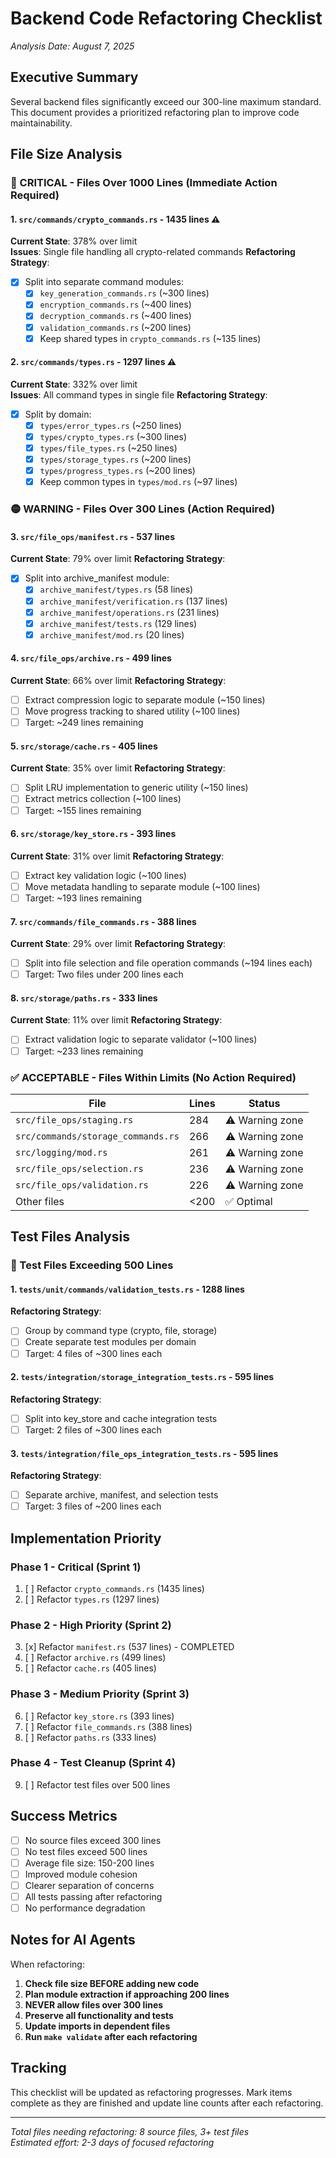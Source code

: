 # Backend Code Refactoring Checklist

*Analysis Date: August 7, 2025*

## Executive Summary

Several backend files significantly exceed our 300-line maximum standard. This document provides a prioritized refactoring plan to improve code maintainability.

## File Size Analysis

### 🔴 CRITICAL - Files Over 1000 Lines (Immediate Action Required)

#### 1. `src/commands/crypto_commands.rs` - **1435 lines** ⚠️
**Current State**: 378% over limit  
**Issues**: Single file handling all crypto-related commands
**Refactoring Strategy**:
- [x] Split into separate command modules:
  - [x] `key_generation_commands.rs` (~300 lines)
  - [x] `encryption_commands.rs` (~400 lines)
  - [x] `decryption_commands.rs` (~400 lines)
  - [x] `validation_commands.rs` (~200 lines)
  - [x] Keep shared types in `crypto_commands.rs` (~135 lines)

#### 2. `src/commands/types.rs` - **1297 lines** ⚠️
**Current State**: 332% over limit  
**Issues**: All command types in single file
**Refactoring Strategy**:
- [x] Split by domain:
  - [x] `types/error_types.rs` (~250 lines)
  - [x] `types/crypto_types.rs` (~300 lines)
  - [x] `types/file_types.rs` (~250 lines)
  - [x] `types/storage_types.rs` (~200 lines)
  - [x] `types/progress_types.rs` (~200 lines)
  - [x] Keep common types in `types/mod.rs` (~97 lines)

### 🟡 WARNING - Files Over 300 Lines (Action Required)

#### 3. `src/file_ops/manifest.rs` - **537 lines**
**Current State**: 79% over limit
**Refactoring Strategy**:
- [x] Split into archive_manifest module:
  - [x] `archive_manifest/types.rs` (58 lines)
  - [x] `archive_manifest/verification.rs` (137 lines)
  - [x] `archive_manifest/operations.rs` (231 lines)
  - [x] `archive_manifest/tests.rs` (129 lines)
  - [x] `archive_manifest/mod.rs` (20 lines)

#### 4. `src/file_ops/archive.rs` - **499 lines**
**Current State**: 66% over limit
**Refactoring Strategy**:
- [ ] Extract compression logic to separate module (~150 lines)
- [ ] Move progress tracking to shared utility (~100 lines)
- [ ] Target: ~249 lines remaining

#### 5. `src/storage/cache.rs` - **405 lines**
**Current State**: 35% over limit
**Refactoring Strategy**:
- [ ] Split LRU implementation to generic utility (~150 lines)
- [ ] Extract metrics collection (~100 lines)
- [ ] Target: ~155 lines remaining

#### 6. `src/storage/key_store.rs` - **393 lines**
**Current State**: 31% over limit
**Refactoring Strategy**:
- [ ] Extract key validation logic (~100 lines)
- [ ] Move metadata handling to separate module (~100 lines)
- [ ] Target: ~193 lines remaining

#### 7. `src/commands/file_commands.rs` - **388 lines**
**Current State**: 29% over limit
**Refactoring Strategy**:
- [ ] Split into file selection and file operation commands (~194 lines each)
- [ ] Target: Two files under 200 lines each

#### 8. `src/storage/paths.rs` - **333 lines**
**Current State**: 11% over limit
**Refactoring Strategy**:
- [ ] Extract validation logic to separate validator (~100 lines)
- [ ] Target: ~233 lines remaining

### ✅ ACCEPTABLE - Files Within Limits (No Action Required)

| File | Lines | Status |
|------|-------|--------|
| `src/file_ops/staging.rs` | 284 | ⚠️ Warning zone |
| `src/commands/storage_commands.rs` | 266 | ⚠️ Warning zone |
| `src/logging/mod.rs` | 261 | ⚠️ Warning zone |
| `src/file_ops/selection.rs` | 236 | ⚠️ Warning zone |
| `src/file_ops/validation.rs` | 226 | ⚠️ Warning zone |
| Other files | <200 | ✅ Optimal |

## Test Files Analysis

### 🔴 Test Files Exceeding 500 Lines

#### 1. `tests/unit/commands/validation_tests.rs` - **1288 lines**
**Refactoring Strategy**:
- [ ] Group by command type (crypto, file, storage)
- [ ] Create separate test modules per domain
- [ ] Target: 4 files of ~300 lines each

#### 2. `tests/integration/storage_integration_tests.rs` - **595 lines**
**Refactoring Strategy**:
- [ ] Split into key_store and cache integration tests
- [ ] Target: 2 files of ~300 lines each

#### 3. `tests/integration/file_ops_integration_tests.rs` - **595 lines**
**Refactoring Strategy**:
- [ ] Separate archive, manifest, and selection tests
- [ ] Target: 3 files of ~200 lines each

## Implementation Priority

### Phase 1 - Critical (Sprint 1)
1. [ ] Refactor `crypto_commands.rs` (1435 lines)
2. [ ] Refactor `types.rs` (1297 lines)

### Phase 2 - High Priority (Sprint 2)
3. [x] Refactor `manifest.rs` (537 lines) - COMPLETED
4. [ ] Refactor `archive.rs` (499 lines)
5. [ ] Refactor `cache.rs` (405 lines)

### Phase 3 - Medium Priority (Sprint 3)
6. [ ] Refactor `key_store.rs` (393 lines)
7. [ ] Refactor `file_commands.rs` (388 lines)
8. [ ] Refactor `paths.rs` (333 lines)

### Phase 4 - Test Cleanup (Sprint 4)
9. [ ] Refactor test files over 500 lines

## Success Metrics

- [ ] No source files exceed 300 lines
- [ ] No test files exceed 500 lines
- [ ] Average file size: 150-200 lines
- [ ] Improved module cohesion
- [ ] Clearer separation of concerns
- [ ] All tests passing after refactoring
- [ ] No performance degradation

## Notes for AI Agents

When refactoring:
1. **Check file size BEFORE adding new code**
2. **Plan module extraction if approaching 200 lines**
3. **NEVER allow files over 300 lines**
4. **Preserve all functionality and tests**
5. **Update imports in dependent files**
6. **Run `make validate` after each refactoring**

## Tracking

This checklist will be updated as refactoring progresses. Mark items complete as they are finished and update line counts after each refactoring.

---

*Total files needing refactoring: 8 source files, 3+ test files*  
*Estimated effort: 2-3 days of focused refactoring*